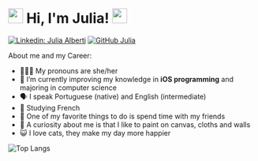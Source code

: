 <h1> <img src="https://i.pinimg.com/originals/85/f3/04/85f30475ae31ddc6060f1c22df750208.gif" width="30"> Hi, I'm Julia! <img src="https://i.pinimg.com/originals/84/fd/cc/84fdccb3db108da8d868f694277b1062.gif" width="30"></h1>

[![Linkedin: Julia Alberti](https://img.shields.io/badge/-juliaalbertimaia-blue?style=flat-square&logo=Linkedin&logoColor=white&link=https://www.linkedin.com/in/juliaalbertimaia/)](https://www.linkedin.com/in/juliaalbertimaia/)
[![GitHub Julia](https://img.shields.io/github/followers/juAlberti?label=follow&style=social)](https://github.com/juAlberti)

About me and my Career:
- 👩🏻‍🦰 My pronouns are she/her
- 🌱 I’m currently improving my knowledge in **iOS programming** and majoring in computer science
- 🗣️ I speak Portuguese (native) and English (intermediate)
- 📖 Studying French
- 🍻 One of my favorite things to do is spend time with my friends
- 🎨 A curiosity about me is that I like to paint on canvas, cloths and walls
- 😺 I love cats, they make my day more happier

![Top Langs](https://github-readme-stats.vercel.app/api/top-langs/?username=juAlberti&layout=compact&theme=cobalt&hide_border=true)

